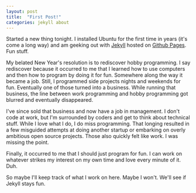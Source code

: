 ```yaml
---
layout: post
title:  "First Post!"
categories: jekyll about
---
```


Started a new thing tonight. I installed Ubuntu for the first time in years (it's come a long way) and am geeking out with [Jekyll](http://jekyllrb.com/) hosted on [Github Pages](http://pages.github.com/). Fun stuff.

My belated New Year's resolution is to rediscover hobby programming. I say rediscover because it occurred to me that I learned how to use computers and then how to program by doing it for fun. Somewhere along the way it became a job. Still, I programmed side projects nights and weekends for fun. Eventually one of those turned into a business. While running that business, the line between work programming and hobby programming got blurred and eventually disappeared. 

I've since sold that business and now have a job in management. I don't code at work, but I'm surrounded by coders and get to think about technical stuff. While I love what I do, I do miss programming. That longing resulted in a few misguided attempts at doing another startup or embarking on overly ambitious open source projects. Those also quickly felt like work. I was missing the point. 

Finally, it occurred to me that I should just program for fun. I can work on whatever strikes my interest on my own time and love every minute of it. Duh.

So maybe I'll keep track of what I work on here. Maybe I won't. We'll see if Jekyll stays fun.


